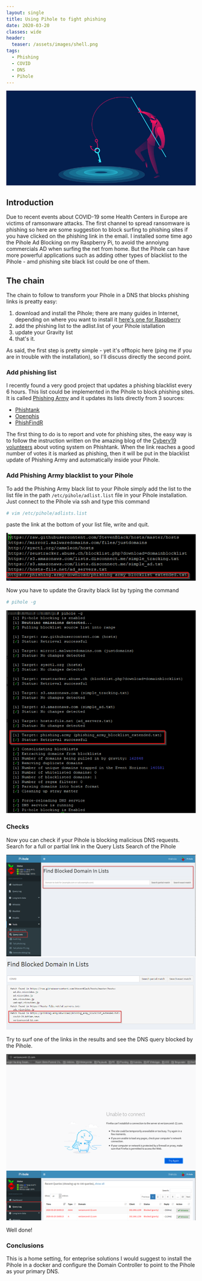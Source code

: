 ```yaml
---
layout: single
title: Using Pihole to fight phishing
date: 2020-03-20
classes: wide
header:
  teaser: /assets/images/shell.png
tags:
  - Phishing
  - COVID
  - DNS
  - Pihole
--- 
```

![](/assets/images/Various/phish.jpg)<br>

## Introduction
Due to recent events about COVID-19 some Health Centers in Europe are victims of ramsonware attacks. The first channel to spread ransomware is phishing so here are some suggestion to block surfing to phishing sites if you have clicked on the phishing link in the email.
I installed some time ago the Pihole Ad Blocking on my Raspberry Pi, to avoid the annoiyng commercials AD when surfing the net from home. But the Pihole can have more powerful applications such as adding other types of blacklist to the Pihole - amd phishing site black list could be one of them.

## The chain
The chain to follow to transform your Pihole in a DNS that blocks phishing links is preatty easy:

1. download and install the Pihole; there are many guides in Internet, depending on where you want to install it [here's one for Raspberry](https://blog.cryptoaustralia.org.au/instructions-for-setting-up-pi-hole/)    
2. add the phishing list to the adlist.list of your Pihole istallation
3. update your Gravity list 
4. that's it.

As said, the first step is pretty simple - yet it's offtopic here (ping me if you are in trouble with the installation), so I'll discuss directly the second point. 

### Add phishing list
I recently found a very good project that updates a phishing blacklist every 6 hours. This list could be implemented in the Pihole to block phishing sites.
It is called [Phishing Army](https://phishing.army/) and it updates its lists directly from 3 sources:
- [Phishtank](https://www.phishtank.com/)
- [Openphis](https://openphish.com/)
- [PhishFindR](https://github.com/mitchellkrogza/Phishing.Database)  

The first thing to do is to report and vote for phishing sites, the easy way is to follow the instruction written on the amazing blog of the [Cyberv19 volunteers](https://cyberv19.org.uk/2020/03/20/helping-the-fight-against-phishing/) about voting system on Phishtank.
When the link reaches a good number of votes it is marked as phishing, then it will be put in the blacklist update of Phishing Army and automatically inside your Pihole.

### Add Phishing Army blacklist to your Pihole
To add the Phishing Army black list to your Pihole simply add the list to the list file in the path  ```/etc/pihole/adlist.list``` file in your Pihole installation.
Just connect to the Pihole via ssh and type this command

```bash
# vim /etc/pihole/adlists.list
```
paste the link at the bottom of your list file, write and quit.

![](/assets/images/Various/pihole_adlists.png)<br>

Now you have to update the Gravity black list by typing the command
```bash
# pihole -g
```
![](/assets/images/Various/pihole_adlists_update.png)<br>

### Checks
Now you can check if your Pihole is blocking malicious DNS requests.
Search for a full or partial link in the Query Lists Search of the Pihole

![](/assets/images/Various/pihole_adlists_request.png)<br>
![](/assets/images/Various/pihole_adlists_request2.png)<br>

Try to surf one of the links in the results and see the DNS query blocked by the Pihole.

![](/assets/images/Various/pihole_adlists_request3.png)<br>
![](/assets/images/Various/pihole_adlists_request4.png)<br>

Well done!

### Conclusions
This is a home setting, for enteprise solutions I would suggest to install the Pihole in a docker and configure the Domain Controller to point to the Pihole as your primary DNS.